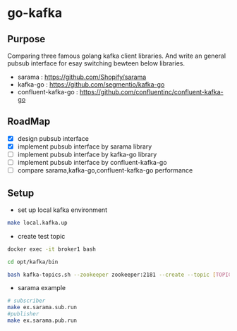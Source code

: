 # go-kafka

## Purpose
Comparing three famous golang kafka client libraries. And write an general pubsub interface for esay switching bewteen below libraries.

- sarama : https://github.com/Shopify/sarama
- kafka-go : https://github.com/segmentio/kafka-go
- confluent-kafka-go : https://github.com/confluentinc/confluent-kafka-go

## RoadMap

- [x] design pubsub interface
- [x] implement pubsub interface by sarama library
- [ ] implement pubsub interface by kafka-go library
- [ ] implement pubsub interface by confluent-kafka-go
- [ ] compare sarama,kafka-go,confluent-kafka-go performance

## Setup

- set up local kafka environment
```bash
make local.kafka.up
```
- create test topic
```bash
docker exec -it broker1 bash

cd opt/kafka/bin

bash kafka-topics.sh --zookeeper zookeeper:2181 --create --topic [TOPIC] --partitions [PARTITIONS] --replication-factor [REPLICAS] --if-not-exists
```

- sarama example

```bash
# subscriber
make ex.sarama.sub.run
#publisher
make ex.sarama.pub.run
```